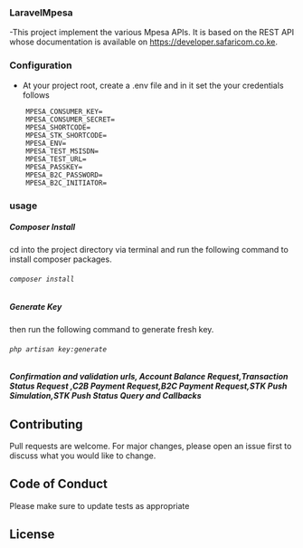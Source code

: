 

### LaravelMpesa


-This project implement the various Mpesa APIs. It is based on the REST API whose documentation is available on https://developer.safaricom.co.ke.
### Configuration
- At your project root, create a .env file and in it set the your credentials follows
```env
    MPESA_CONSUMER_KEY=
    MPESA_CONSUMER_SECRET=
    MPESA_SHORTCODE=
    MPESA_STK_SHORTCODE=
    MPESA_ENV=
    MPESA_TEST_MSISDN=
    MPESA_TEST_URL=
    MPESA_PASSKEY=
    MPESA_B2C_PASSWORD=
    MPESA_B2C_INITIATOR=

```


### usage
##### Composer Install
cd into the project directory via terminal and run the following  command to install composer packages.
###### `composer install`
##### Generate Key
then run the following command to generate fresh key.
###### `php artisan key:generate`

##### Confirmation and validation urls, Account Balance Request,Transaction Status Request ,C2B Payment Request,B2C Payment Request,STK Push Simulation,STK Push Status Query and Callbacks

 ## Contributing

Pull requests are welcome. For major changes, please open an issue first to discuss what you would like to change.

## Code of Conduct

Please make sure to update tests as appropriate

## License

